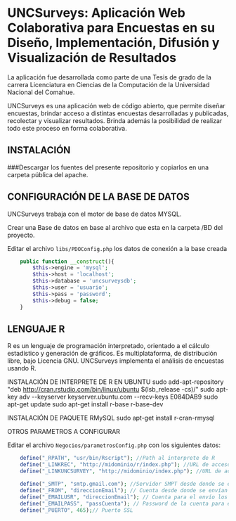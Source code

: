 UNCSurveys: Aplicación Web Colaborativa para Encuestas en su Diseño, Implementación, Difusión y Visualización de Resultados
================================
La aplicación fue desarrollada como parte de una Tesis de grado de la carrera 
Licenciatura en Ciencias de la Computación de la Universidad Nacional del Comahue.

UNCSurveys es una aplicación web de código abierto, que permite diseñar encuestas, brindar acceso a distintas encuestas desarrolladas y publicadas, recolectar y 
visualizar resultados. Brinda además la posibilidad de realizar todo este proceso en forma colaborativa.


INSTALACIÓN
-----------
###Descargar los fuentes del presente repositorio y copiarlos en una carpeta pública del apache.

CONFIGURACIÓN DE LA BASE DE DATOS
-------------
UNCSurveys trabaja con el motor de base de datos MYSQL.

Crear una Base de datos en base al archivo que esta en la carpeta /BD del proyecto.

Editar el archivo `libs/PDOConfig.php` los datos de conexión a la base creada  

```php
    public function __construct(){
        $this->engine = 'mysql';
        $this->host = 'localhost';
        $this->database = 'uncsurveysdb';
        $this->user = 'usuario';
        $this->pass = 'password';
        $this->debug = false;
    }
```

LENGUAJE R
-----------
R es un lenguaje de programación interpretado, orientado a el cálculo estadístico y generación 
de gráficos. Es multiplataforma, de distribución libre, bajo Licencia GNU. 
UNCSurveys implementa el análisis de encuestas usando R.


INSTALACIÓN DE INTERPRETE DE R EN UBUNTU
sudo add-apt-repository "deb http://cran.rstudio.com/bin/linux/ubuntu $(lsb_release -cs)/"
sudo apt-key adv --keyserver keyserver.ubuntu.com --recv-keys E084DAB9
sudo apt-get update
sudo apt-get install r-base r-base-dev


INSTALACIÓN DE PAQUETE RMySQL
sudo apt-get install r-cran-rmysql

OTROS PARAMETROS A CONFIGURAR

Editar el archivo `Negocios/parametrosConfig.php` con los siguientes datos:  

```php
    define("_RPATH", "usr/bin/Rscript"); //Path al interprete de R
    define("_LINKREC", "http://midominio/r/index.php"); //URL de acceso a encuesta 
    define("_LINKUNCSURVEY", "http://midominio/index.php"); //URL de acceso a UNCSurveys 

    define("_SMTP", "smtp.gmail.com"); //Servidor SMPT desde donde se envían los emails  
    define("_FROM", "direccionEmail"); // Cuenta desde donde se envían los emails
    define("_EMAILUSR", "direccionEmail"); // Cuenta para el envío los emails
    define("_EMAILPASS", "passCuenta"); // Password de la cuenta para el envío los emails
    define("_PUERTO", 465);// Puerto SSL
```